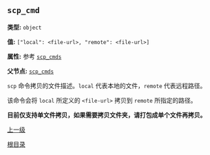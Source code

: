 `scp_cmd`
----------

**类型:** `object`

**值:** `["local": <file-url>, "remote": <file-url>]`

**属性:** 参考 [`scp_cmds`](scp_cmds.md)

**父节点:** [`scp_cmds`](scp_cmds.md)

`scp` 命令拷贝的文件描述。`local` 代表本地的文件，`remote` 代表远程路径。

该命令会将 `local` 所定义的 `<file-url>` 拷贝到 `remote` 所指定的路径。

**目前仅支持单文件拷贝，如果需要拷贝文件夹，请打包成单个文件再拷贝。**

[上一级](../deploygen.md)

[根目录](../../index.md)